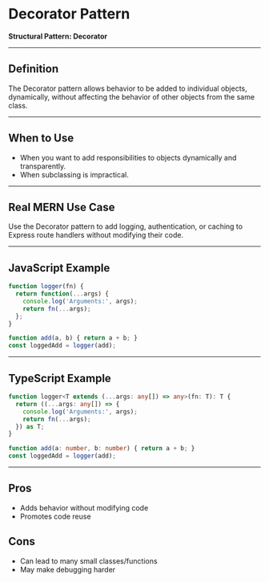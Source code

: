 # Decorator Pattern

**Structural Pattern: Decorator**

---

## Definition
The Decorator pattern allows behavior to be added to individual objects, dynamically, without affecting the behavior of other objects from the same class.

---

## When to Use
- When you want to add responsibilities to objects dynamically and transparently.
- When subclassing is impractical.

---

## Real MERN Use Case
Use the Decorator pattern to add logging, authentication, or caching to Express route handlers without modifying their code.

---

## JavaScript Example
```js
function logger(fn) {
  return function(...args) {
    console.log('Arguments:', args);
    return fn(...args);
  };
}

function add(a, b) { return a + b; }
const loggedAdd = logger(add);
```

---

## TypeScript Example
```ts
function logger<T extends (...args: any[]) => any>(fn: T): T {
  return ((...args: any[]) => {
    console.log('Arguments:', args);
    return fn(...args);
  }) as T;
}

function add(a: number, b: number) { return a + b; }
const loggedAdd = logger(add);
```

---

## Pros
- Adds behavior without modifying code
- Promotes code reuse

## Cons
- Can lead to many small classes/functions
- May make debugging harder